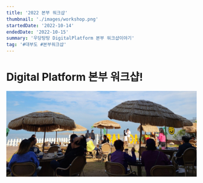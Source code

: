 ```yaml
---
title: '2022 본부 워크샵'
thumbnail: './images/workshop.png'
startedDate: '2022-10-14'
endedDate: '2022-10-15'
summary: '우당탕탕 DigitalPlatform 본부 워크샵이야기'
tag: '#대부도 #본부워크샵'
---
```


# Digital Platform 본부 워크샵!

![Git Commit Message Example](images/workshop.png)
